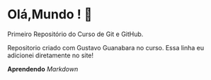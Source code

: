 # Olá,Mundo ! 🤖
 Primeiro Repositório do Curso de Git e GitHub.

 Repositorio criado com Gustavo Guanabara no curso.
 Essa linha eu adicionei diretamente no site!

 **Aprendendo** *Markdown* 
